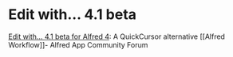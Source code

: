 # Edit with… 4.1 beta

[Edit with… 4.1 beta for Alfred 4](https://www.alfredforum.com/topic/1857-edit-with%E2%80%A6-41-beta-for-alfred-4-a-quickcursor-alternative/#comments): A QuickCursor alternative [[Alfred Workflow]]- Alfred App Community Forum

